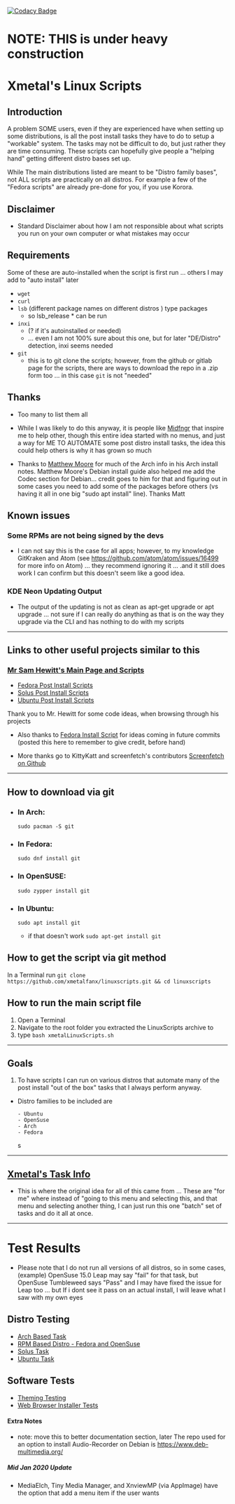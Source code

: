 [![Codacy Badge](https://api.codacy.com/project/badge/Grade/ad3a390ed44e4ad28b786d760b2dd5f6)](https://www.codacy.com/app/Xmetalfanx/linuxSetup?utm_source=github.com&utm_medium=referral&utm_content=Xmetalfanx/linuxSetup&utm_campaign=Badge_Grade)

# NOTE: THIS is under heavy construction

# Xmetal's Linux Scripts

## Introduction

A problem SOME users, even if they are experienced have when setting up some distributions, is all the post install tasks they have to do to setup a "workable" system. The tasks may not be difficult to do, but just rather they are time consuming. These scripts can hopefully give people a "helping hand" getting different distro bases set up.

While The main distributions listed are meant to be "Distro family bases", not ALL scripts are practically on all distros. For example a few of the "Fedora scripts" are already pre-done for you, if you use Korora.

## Disclaimer

-   Standard Disclaimer about how I am not responsible about what scripts you run on your own computer or what mistakes may occur

## Requirements

Some of these are auto-installed when the script is first run ... others I may add to "auto install" later

-   `wget`
-   `curl`
-   `lsb` (different package names on different distros ) type packages
    -   so lsb_release \* can be run
-   `inxi`
    -   (? if it's autoinstalled or needed)
    -   ... even I am not 100% sure about this one, but for later "DE/Distro" detection, inxi seems needed
-   `git`
    -   this is to git clone the scripts; however, from the github or gitlab page for the scripts, there are ways to download the repo in a .zip form too ... in this case `git` is not "needed"

## Thanks

-   Too many to list them all

-   While I was likely to do this anyway, it is people like [Midfngr](https://www.youtube.com/user/midfingr/undefined) that inspire me to help other, though this entire idea started with no menus, and just a way for ME TO AUTOMATE some post distro install tasks, the idea this could help others is why it has grown so much

-   Thanks to [Matthew Moore](https://www.youtube.com/user/MrGizmo757/undefined) for much of the Arch info in his Arch install notes. Matthew Moore's Debian install guide also helped me add the Codec section for Debian... credit goes to him for that and figuring out in some cases you need to add some of the packages before others (vs having it all in one big "sudo apt install" line).  Thanks Matt

## Known issues

### Some RPMs are not being signed by the devs

-   I can not say this is the case for all apps; however, to my knowledge GitKraken and Atom (see <https://github.com/atom/atom/issues/16499> for more info on Atom) ... they recommend ignoring it ... .and it still does work I can confirm but this doesn't seem like a good idea.

### KDE Neon Updating Output

-   The output of the updating is not as clean as apt-get upgrade or apt upgrade ... not sure if I can really do anything as that is on the way they upgrade via the CLI and has nothing to do with my scripts

* * *

## Links to other useful projects similar to this

### [Mr Sam Hewitt's Main Page and Scripts](https://github.com/snwh)

-   [Fedora Post Install Scripts](https://github.com/snwh/fedora-post-install)
-   [Solus Post Install Scripts](https://github.com/snwh/solus-post-install)
-   [Ubuntu Post Install Scripts](https://github.com/snwh/ubuntu-post-install)

Thank you to Mr. Hewitt for some code ideas, when browsing through his projects

-   Also thanks to [Fedora Install Script](https://gist.github.com/KingsleyOmon-Edo/711c0a79c29d532840bb5cae55b7c2d6) for ideas coming in future commits (posted this here to remember to give credit, before hand)

-   More thanks go to KittyKatt and screenfetch's contributors [Screenfetch on Github](https://github.com/KittyKatt/screenFetch)

* * *

## How to download via git

-   ### In Arch:

    `sudo pacman -S git`

-   ### In Fedora:

    `sudo dnf install git`

-   ### In OpenSUSE:

    `sudo zypper install git`

-   ### In Ubuntu:

    `sudo apt install git`

    -   if that doesn't work `sudo apt-get install git`

## How to get the script via git method

In a Terminal run `git clone https://github.com/xmetalfanx/linuxscripts.git && cd linuxscripts`

## How to run the main script file

1.  Open a Terminal
2.  Navigate to the root folder you extracted the LinuxScripts archive to
3.  type `bash xmetalLinuxScripts.sh`

* * *

## Goals

1.  To have scripts I can run on various distros that automate many of the post install "out of the box" tasks that I always perform anyway.

-   Distro families to be included are

        - Ubuntu
        - OpenSuse
        - Arch
        - Fedora

    s

* * *

## [Xmetal's Task Info](/documentation/xmetalTasks.md)

-   This is where the original idea for all of this came from ... These are "for me" where instead of "going to this menu and selecting this, and that menu and selecting another thing, I can just run this one "batch" set of tasks and do it all at once.

* * *

# Test Results

-   Please note that I do not run all versions of all distros, so in some cases, (example) OpenSuse 15.0 Leap may say "fail" for that task, but OpenSuse Tumbleweed says "Pass" and I may have fixed the issue for Leap too ... but If i dont see it pass on an actual install, I will leave what I saw with my own eyes

## Distro Testing

-   [Arch Based Task ](tests/archBasedTests.md)
-   [RPM Based Distro  - Fedora and OpenSuse ](tests/rpmBasedTests.md)
-   [Solus Task ](tests/solusTests.md)
-   [Ubuntu Task ](test/ubuntuBasedTests.md)

## Software Tests

-   [Theming Testing ](tests/themingTests.md)
-   [Web Browser Installer Tests](tests/browserImstallerTests.md)

#### Extra Notes

-   note: move this to better documentation section, later The repo used for an option to install Audio-Recorder on Debian is <https://www.deb-multimedia.org/>

##### Mid Jan 2020 Update

-   MediaElch, Tiny Media Manager, and XnviewMP (via AppImage) have the option that add a menu item if the user wants
